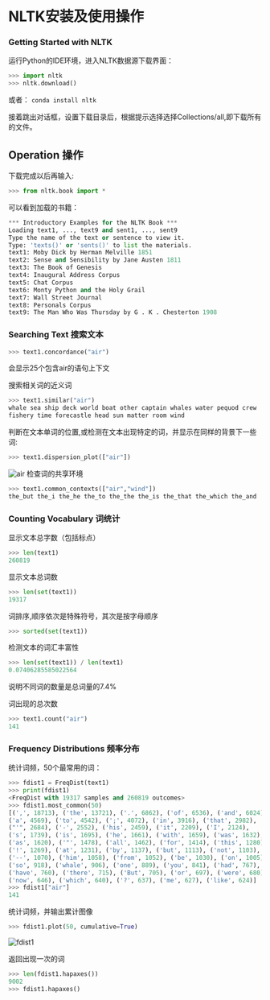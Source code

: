 # NLTK安装及使用操作

### Getting Started with NLTK

运行Python的IDE环境，进入NLTK数据源下载界面：
```python
>>> import nltk
>>> nltk.download()
```
或者：
`conda install nltk`

接着跳出对话框，设置下载目录后，根据提示选择选择Collections/all,即下载所有的文件。


## Operation 操作

下载完成以后再输入:
```python
>>> from nltk.book import *
```
可以看到加载的书籍：
```python
*** Introductory Examples for the NLTK Book ***
Loading text1, ..., text9 and sent1, ..., sent9
Type the name of the text or sentence to view it.
Type: 'texts()' or 'sents()' to list the materials.
text1: Moby Dick by Herman Melville 1851
text2: Sense and Sensibility by Jane Austen 1811
text3: The Book of Genesis
text4: Inaugural Address Corpus
text5: Chat Corpus
text6: Monty Python and the Holy Grail
text7: Wall Street Journal
text8: Personals Corpus
text9: The Man Who Was Thursday by G . K . Chesterton 1908
```

### Searching Text 搜索文本

```python
>>> text1.concordance("air")
```
会显示25个包含air的语句上下文

搜索相关词的近义词
```python
>>> text1.similar("air")
whale sea ship deck world boat other captain whales water pequod crew
fishery time forecastle head sun matter room wind
```

判断在文本单词的位置,或检测在文本出现特定的词，并显示在同样的背景下一些词:
```python
>>> text1.dispersion_plot(["air"])
```
![air]()
检查词的共享环境
```python
>>> text1.common_contexts(["air","wind"])
the_but the_i the_he the_to the_the the_is the_that the_which the_and
```

### Counting Vocabulary 词统计

显示文本总字数（包括标点）
```python
>>> len(text1)
260819
```

显示文本总词数
```python
>>> len(set(text1))
19317
```

词排序,顺序依次是特殊符号，其次是按字母顺序
```python
>>> sorted(set(text1))
```

检测文本的词汇丰富性
```python
>>> len(set(text1)) / len(text1)
0.07406285585022564
```
说明不同词的数量是总词量的7.4%

词出现的总次数
```python
>>> text1.count("air")
141
```


### Frequency Distributions 频率分布

统计词频，50个最常用的词：

```python
>>> fdist1 = FreqDist(text1)
>>> print(fdist1)
<FreqDist with 19317 samples and 260819 outcomes>
>>> fdist1.most_common(50)
[(',', 18713), ('the', 13721), ('.', 6862), ('of', 6536), ('and', 6024),
('a', 4569), ('to', 4542), (';', 4072), ('in', 3916), ('that', 2982),
("'", 2684), ('-', 2552), ('his', 2459), ('it', 2209), ('I', 2124),
('s', 1739), ('is', 1695), ('he', 1661), ('with', 1659), ('was', 1632),
('as', 1620), ('"', 1478), ('all', 1462), ('for', 1414), ('this', 1280),
('!', 1269), ('at', 1231), ('by', 1137), ('but', 1113), ('not', 1103),
('--', 1070), ('him', 1058), ('from', 1052), ('be', 1030), ('on', 1005),
('so', 918), ('whale', 906), ('one', 889), ('you', 841), ('had', 767),
('have', 760), ('there', 715), ('But', 705), ('or', 697), ('were', 680),
('now', 646), ('which', 640), ('?', 637), ('me', 627), ('like', 624)]
>>> fdist1["air"]
141
```

统计词频，并输出累计图像
```python
>>> fdist1.plot(50, cumulative=True)
```
![fdist1]()

返回出现一次的词
```python
>>> len(fdist1.hapaxes())
9002
>>> fdist1.hapaxes()
```
